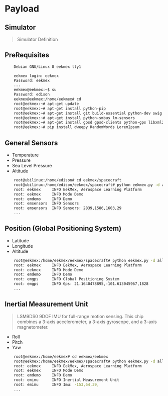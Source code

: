 # Payload

## Simulator

> Simulator Definition

## PreRequisites

```sh
    Debian GNU/Linux 8 eekmex tty1

    eekmex login: eekmex
    Password: eekmex
    ...
    eekmex@eekmex:~$ su
    Password: edison
    eekmex@eekmex:/home/eekmex# cd
    root@eekmex:~# apt-get update
    root@eekmex:~# apt-get install python-pip
    root@eekmex:~# apt-get install git build-essential python-dev swig libtool zlib1g-dev
    root@eekmex:~# apt-get install python-smbus lm-sensors
    root@eekmex:~# apt-get install gpsd gpsd-clients python-gps libxml2-dev libxslt1-dev
    root@eekmex:~# pip install dweepy RandomWords LoremIpsum
```

## General Sensors

  - Temperature
  - Pressure
  - Sea Level Pressure
  - Altitude

```sh
    root@ubilinux:/home/edison# cd eekmex/spacecraft
    root@ubilinux:/home/edison/eekmex/spacecraft# python eekmex.py -d all
    root: eekmex     INFO EekMex, Aerospace Learning Platform
    root: eekmex     INFO Mode Demo
    root: emdemo     INFO Demo
    root: emsensors  INFO Sensors
    root: emsensors  INFO Sensors: 2839,1586,1603,29
    ...
```

## Position (Global Positioning System)

  - Latitude
  - Longitude
  - Altitude

```sh
    root@eekmex:/home/eekmex/eekmex/spacecraft# python eekmex.py -d all
    root: eekmex     INFO EekMex, Aerospace Learning Platform
    root: eekmex     INFO Mode Demo
    root: emdemo     INFO Demo
    root: emgps      INFO Global Positioning System
    root: emgps      INFO Gps: 21.1640478895,-101.613045967,1828
    ...
```

## Inertial Measurement Unit

> LSM9DS0 9DOF IMU for full-range motion sensing. This chip combines a 3-axis accelerometer, a 3-axis gyroscope, and a 3-axis magnetometer.

- Roll
- Pitch
- Yaw

```sh
    root@eekmex:/home/eekmex# cd eekmex/eekmex
    root@eekmex:/home/eekmex/eekmex/spacecraft# python eekmex.py -d all
    root: eekmex     INFO EekMex, Aerospace Learning Platform
    root: eekmex     INFO Mode Demo
    root: emdemo     INFO Demo
    root: emimu      INFO Inertial Measurement Unit
    root: emimu      INFO Imu: -153,64,39,
    ...
```